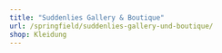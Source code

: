 ```yaml
---
title: "Suddenlies Gallery & Boutique"
url: /springfield/suddenlies-gallery-und-boutique/
shop: Kleidung
---
```

